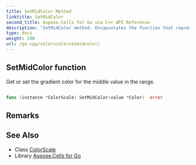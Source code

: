 ```yaml
---
title: SetMidColor Method 
linktitle: SetMidColor
second_title: Aspose.Cells for Go via C++ API Reference
description: 'SetMidColor method. Encapsulates the function that represents setmidcolor in Go.'
type: docs
weight: 200
url: /go-cpp/colorscale/setmidcolor/
---
```


## SetMidColor function

Get or set the gradient color for the middle value in the range.

```go

func (instance *ColorScale) SetMidColor(value *Color)  error

```

## Remarks


## See Also

* Class [ColorScale](../)
* Library [Aspose.Cells for Go](../../)
